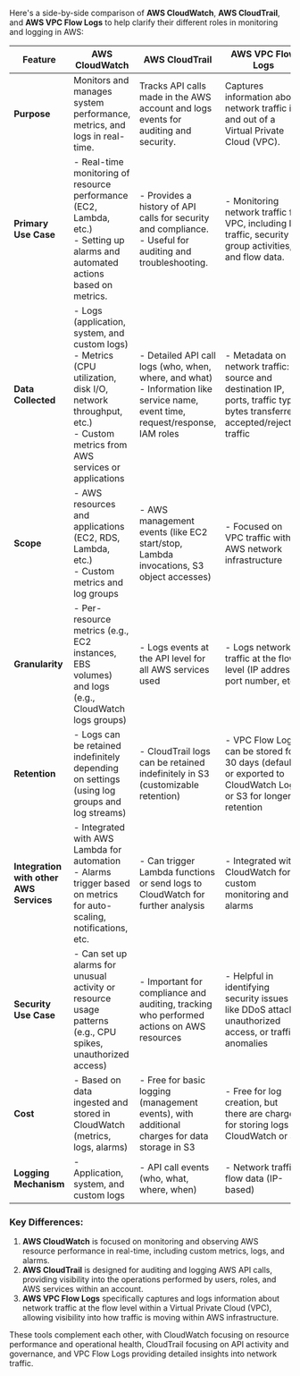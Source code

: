 Here's a side-by-side comparison of **AWS CloudWatch**, **AWS CloudTrail**, and **AWS VPC Flow Logs** to help clarify their different roles in monitoring and logging in AWS:

| **Feature**                | **AWS CloudWatch**                             | **AWS CloudTrail**                             | **AWS VPC Flow Logs**                                 |
|----------------------------|-----------------------------------------------|------------------------------------------------|-------------------------------------------------------|
| **Purpose**                 | Monitors and manages system performance, metrics, and logs in real-time. | Tracks API calls made in the AWS account and logs events for auditing and security. | Captures information about network traffic in and out of a Virtual Private Cloud (VPC). |
| **Primary Use Case**        | - Real-time monitoring of resource performance (EC2, Lambda, etc.)<br> - Setting up alarms and automated actions based on metrics. | - Provides a history of API calls for security and compliance.<br> - Useful for auditing and troubleshooting. | - Monitoring network traffic for VPC, including IP traffic, security group activities, and flow data. |
| **Data Collected**          | - Logs (application, system, and custom logs)<br> - Metrics (CPU utilization, disk I/O, network throughput, etc.)<br> - Custom metrics from AWS services or applications | - Detailed API call logs (who, when, where, and what)<br> - Information like service name, event time, request/response, IAM roles | - Metadata on network traffic: source and destination IP, ports, traffic type, bytes transferred, accepted/rejected traffic |
| **Scope**                   | - AWS resources and applications (EC2, RDS, Lambda, etc.)<br> - Custom metrics and log groups | - AWS management events (like EC2 start/stop, Lambda invocations, S3 object accesses) | - Focused on VPC traffic within AWS network infrastructure |
| **Granularity**             | - Per-resource metrics (e.g., EC2 instances, EBS volumes) and logs (e.g., CloudWatch logs groups) | - Logs events at the API level for all AWS services used | - Logs network traffic at the flow level (IP address, port number, etc.) |
| **Retention**               | - Logs can be retained indefinitely depending on settings (using log groups and log streams) | - CloudTrail logs can be retained indefinitely in S3 (customizable retention) | - VPC Flow Logs can be stored for 30 days (default) or exported to CloudWatch Logs or S3 for longer retention |
| **Integration with other AWS Services** | - Integrated with AWS Lambda for automation<br> - Alarms trigger based on metrics for auto-scaling, notifications, etc. | - Can trigger Lambda functions or send logs to CloudWatch for further analysis | - Integrated with CloudWatch for custom monitoring and alarms |
| **Security Use Case**       | - Can set up alarms for unusual activity or resource usage patterns (e.g., CPU spikes, unauthorized access) | - Important for compliance and auditing, tracking who performed actions on AWS resources | - Helpful in identifying security issues like DDoS attacks, unauthorized access, or traffic anomalies |
| **Cost**                    | - Based on data ingested and stored in CloudWatch (metrics, logs, alarms) | - Free for basic logging (management events), with additional charges for data storage in S3 | - Free for log creation, but there are charges for storing logs in CloudWatch or S3 |
| **Logging Mechanism**       | - Application, system, and custom logs | - API call events (who, what, where, when) | - Network traffic flow data (IP-based) |

### Key Differences:
1. **AWS CloudWatch** is focused on monitoring and observing AWS resource performance in real-time, including custom metrics, logs, and alarms.
2. **AWS CloudTrail** is designed for auditing and logging AWS API calls, providing visibility into the operations performed by users, roles, and AWS services within an account.
3. **AWS VPC Flow Logs** specifically captures and logs information about network traffic at the flow level within a Virtual Private Cloud (VPC), allowing visibility into how traffic is moving within AWS infrastructure.

These tools complement each other, with CloudWatch focusing on resource performance and operational health, CloudTrail focusing on API activity and governance, and VPC Flow Logs providing detailed insights into network traffic.